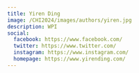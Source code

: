 ```yaml
---
title: Yiren Ding
image: /CHI2024/images/authors/yiren.jpg
description: WPI
social:
  facebook: https://www.facebook.com/
  twitter: https://www.twitter.com/
  instagram: https://www.instagram.com/
  homepage: https://www.yirending.com/
---
```

